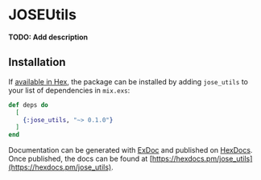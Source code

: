 # JOSEUtils

**TODO: Add description**

## Installation

If [available in Hex](https://hex.pm/docs/publish), the package can be installed
by adding `jose_utils` to your list of dependencies in `mix.exs`:

```elixir
def deps do
  [
    {:jose_utils, "~> 0.1.0"}
  ]
end
```

Documentation can be generated with [ExDoc](https://github.com/elixir-lang/ex_doc)
and published on [HexDocs](https://hexdocs.pm). Once published, the docs can
be found at [https://hexdocs.pm/jose_utils](https://hexdocs.pm/jose_utils).

